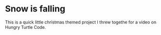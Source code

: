 # Snow is falling

This is a quick little christmas themed project I threw togethe for a video on Hungry Turtle Code.
